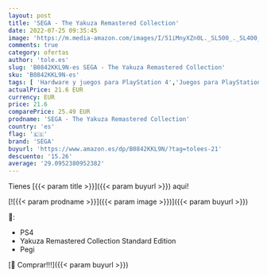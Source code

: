 ```yaml
---
layout: post
title: 'SEGA - The Yakuza Remastered Collection'
date: 2022-07-25 09:35:45
image: 'https://m.media-amazon.com/images/I/51iMnyXZn0L._SL500_._SL400_.jpg'
comments: true
category: ofertas
author: 'tole.es'
slug: 'B0842KKL9N-es SEGA - The Yakuza Remastered Collection'
sku: 'B0842KKL9N-es'
tags: [ 'Hardware y juegos para PlayStation 4','Juegos para PlayStation 4','Videojuegos','sega','🇪🇸', ]
actualPrice: 21.6 EUR
currency: EUR
price: 21.6
comparePrice: 25.49 EUR
prodname: 'SEGA - The Yakuza Remastered Collection'
country: 'es'
flag: '🇪🇸'
brand: 'SEGA'
buyurl: 'https://www.amazon.es/dp/B0842KKL9N/?tag=tolees-21'
descuento: '15.26'
average: '29.0952380952382'
---
```


Tienes [{{< param title >}}]({{< param buyurl >}}) aqui!

[![{{< param prodname >}}]({{< param image >}})]({{< param buyurl >}})

🔎:

- PS4
- Yakuza Remastered Collection Standard Edition
- Pegi

[🛒 Comprar!!!]({{< param buyurl >}})
